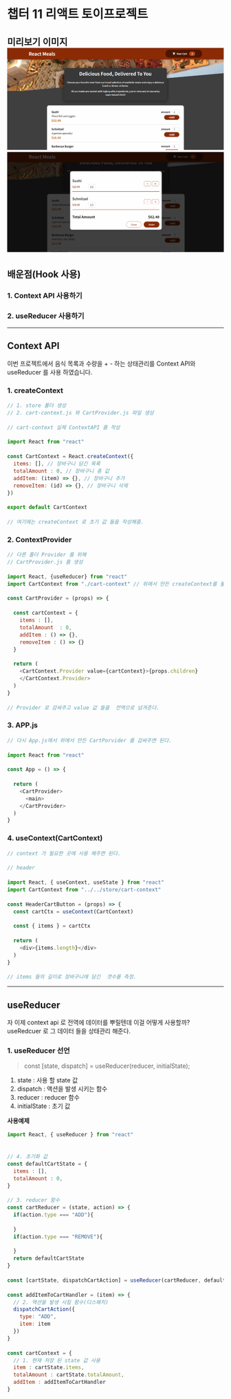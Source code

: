 # 챕터 11 리액트 토이프로젝트

미리보기 이미지
![이미지1](./src/assets/Home.png)
![이미지2](./src/assets/Oreder.png)
---

## 배운점(Hook 사용)
### 1. Context API 사용하기
### 2. useReducer 사용하기 
---

## Context API

이번 프로젝트에서 음식 목록과 수량을 + - 하는 상태관리를 Context API와 useReducer 를 사용 하였습니다.


### 1. createContext

```javascript
// 1. store 폴더 생성
// 2. cart-context.js 와 CartProvider.js 파일 생성

// cart-context 실제 ContextAPI 를 작성

import React from "react"

const CartContext = React.createContext({
  items: [], // 장바구니 담긴 목록
  totalAmount : 0, // 장바구니 총 값
  addItem: (item) => {}, // 장바구니 추가
  removeItem: (id) => {}, // 장바구니 삭제
})

export default CartContext

// 여기에는 createContext 로 초기 값 들을 작성해줌. 
```

### 2. ContextProvider
```javascript
// 다른 폴더 Provider 를 위해
// CartProvider.js 를 생성

import React, {useReducer} from "react"
import CartContext from "./cart-context" // 위에서 만든 createContext를 불러온다.

const CartProvider = (props) => {

  const cartContext = {
    items : [],
    totalAmount  : 0,
    addItem : () => {},
    removeItem : () => {}
  }

  return (
    <CartContext.Provider value={cartContext}>{props.children}
    </CartContext.Provider>
  )
}

// Provider 로 감싸주고 value 값 들을  전역으로 넘겨준다.
```

### 3. APP.js

```javascript
// 다시 App.js에서 위에서 만든 CartPorvider 를 감싸주면 된다.

import React from "react"

const App = () => {

  return (
    <CartProvider>
      <main>
    </CartProvider>
  )
}
```
### 4. useContext(CartContext)

```javascript
// context 가 필요한 곳에 사용 해주면 된다.

// header

import React, { useContext, useState } from "react"
import CartContext from "../../store/cart-context"

const HeaderCartButton = (props) => {
  const cartCtx = useContext(CartContext)

  const { items } = cartCtx

  return (
    <div>{items.length}</div>
  )
}

// items 들의 길이로 장바구니에 담긴  갯수를 측정.
```
---
## useReducer
자 이제 context api 로 전역에 데이터를 뿌릴텐데 이걸 어떻게 사용할까?
useRedcuer 로 그 데이터 들을 상태관리 해준다.

### 1. useReducer 선언

>const [state, dispatch] = useReducer(reducer, initialState);

1. state : 사용 할 state 값
2. dispatch : 액션을 발생 시키는 함수
3. reducer : reducer 함수
4. initialState : 초기 값

**사용예제**

```javascript 
import React, { useReducer } from "react"


// 4. 초기화 값
const defaultCartState = {
  items : [],
  totalAmount : 0,
}

// 3. reducer 함수
const cartReducer = (state, action) => {
  if(action.type === "ADD"){

  }
  if(action.type === "REMOVE"){

  }
  return defaultCartState
}

const [cartState, dispatchCartAction] = useReducer(cartReducer, defaultCartState)

const addItemToCartHandler = (item) => {
  // 2. 액션을 발생 시킬 함수(디스패치)
  dispatchCartAction({
    type: "ADD",
    item: item
  })
}

const cartContext = {
  // 1. 현재 저장 된 state 값 사용
  item : cartState.items,
  totalAmount : cartState.totalAmount,
  addItem : addItemToCartHandler
}
```
